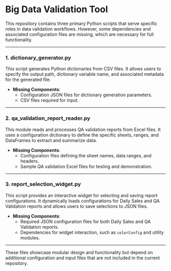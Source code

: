 # Big Data Validation Tool

This repository contains three primary Python scripts that serve specific roles in data validation workflows. However, some dependencies and associated configuration files are missing, which are necessary for full functionality.

---

### **1. dictionary_generator.py**

This script generates Python dictionaries from CSV files. It allows users to specify the output path, dictionary variable name, and associated metadata for the generated file. 

- **Missing Components**:
  - Configuration JSON files for dictionary generation parameters.
  - CSV files required for input.

---

### **2. qa_validation_report_reader.py**

This module reads and processes QA validation reports from Excel files. It uses a configuration dictionary to define the specific sheets, ranges, and DataFrames to extract and summarize data.

- **Missing Components**:
  - Configuration files defining the sheet names, data ranges, and headers.
  - Sample QA validation Excel files for testing and demonstration.

---

### **3. report_selection_widget.py**

This script provides an interactive widget for selecting and saving report configurations. It dynamically loads configurations for Daily Sales and QA Validation reports and allows users to save selections to JSON files.

- **Missing Components**:
  - Required JSON configuration files for both Daily Sales and QA Validation reports.
  - Dependencies for widget interaction, such as `colorConfig` and utility modules.

---

These files showcase modular design and functionality but depend on additional configuration and input files that are not included in the current repository.
